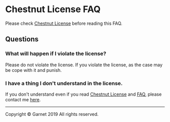 # Chestnut License FAQ

Please check [Chestnut License](https://github.com/Garnet3106/chestnut/tree/develop/docs/en/license/items.md) before reading this FAQ.

## Questions

### What will happen if I violate the license?

Please do not violate the license.
If you violate the license, as the case may be cope with it and punish.

### I have a thing I don't understand in the license.

If you don't understand even if you read [Chestnut License](https://github.com/Garnet3106/chestnut/tree/develop/docs/en/license/items.md) and [FAQ](https://github.com/Garnet3106/chestnut/tree/develop/en/license/faq.md), please contact me [here](https://github.com/Garnet3106/chestnut/tree/develop/docs/en/license/items.md#Contact).

---

Copyright © Garnet 2019 All rights reserved.
